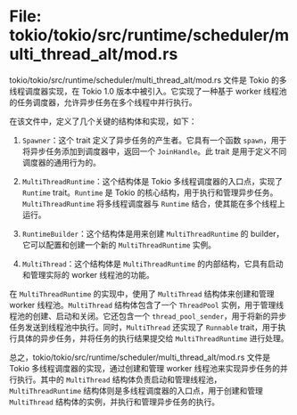 # File: tokio/tokio/src/runtime/scheduler/multi_thread_alt/mod.rs

tokio/tokio/src/runtime/scheduler/multi_thread_alt/mod.rs 文件是 Tokio 的多线程调度器实现，在 Tokio 1.0 版本中被引入。它实现了一种基于 worker 线程池的任务调度器，允许异步任务在多个线程中并行执行。

在该文件中，定义了几个关键的结构体和实现，如下：

1. `Spawner`：这个 trait 定义了异步任务的产生者。它具有一个函数 `spawn`，用于将异步任务添加到调度器中，返回一个 `JoinHandle`。此 trait 是用于定义不同调度器的通用行为的。

2. `MultiThreadRuntime`：这个结构体是 Tokio 多线程调度器的入口点，实现了 `Runtime` trait。`Runtime` 是 Tokio 的核心结构，用于执行和管理异步任务。`MultiThreadRuntime` 将多线程调度器与 `Runtime` 结合，使其能在多个线程上运行。

3. `RuntimeBuilder`：这个结构体是用来创建 `MultiThreadRuntime` 的 builder，它可以配置和创建一个新的 `MultiThreadRuntime` 实例。

4. `MultiThread`：这个结构体是 `MultiThreadRuntime` 的内部结构，它具有启动和管理实际的 worker 线程池的功能。

在 `MultiThreadRuntime` 的实现中，使用了 `MultiThread` 结构体来创建和管理 worker 线程池。`MultiThread` 结构体包含了一个 `ThreadPool` 实例，用于管理线程池的创建、启动和关闭。它还包含一个 `thread_pool_sender`，用于将新的异步任务发送到线程池中执行。同时，`MultiThread` 还实现了 `Runnable` trait，用于执行具体的异步任务，并将任务的执行结果提交给 `MultiThreadRuntime` 进行处理。

总之，tokio/tokio/src/runtime/scheduler/multi_thread_alt/mod.rs 文件是 Tokio 多线程调度器的实现，通过创建和管理 worker 线程池来实现异步任务的并行执行。其中的 `MultiThread` 结构体负责启动和管理线程池，`MultiThreadRuntime` 结构体则是多线程调度器的入口点，用于创建和管理 `MultiThread` 结构体的实例，并执行和管理异步任务的执行。

